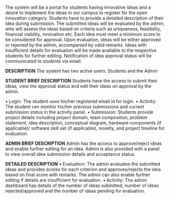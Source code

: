The system will be a portal for students having innovative ideas and a desire to implement the ideas in our campus to register for the open innovation category. 
Students have to provide a detailed description of their idea during submission. The submitted ideas will be evaluated by the admin, who will assess the ideas based on criteria such as uniqueness, feasibility, financial viability, innovation etc. Each idea must meet a minimum score to be considered for approval. Upon evaluation, ideas will be either approved or rejected by the admin, accompanied by valid remarks. Ideas with insufficient details for evaluation will be made available to the respective students for further editing. Notification of idea approval status will be communicated to students via email.

**DESCRIPTION**
The system has two active users: Students and the Admin

**STUDENT
BRIEF DESCRIPTION**
	Students have the access to submit their ideas, view the approval status and edit their ideas on approval by the admin.

•	Login: The student uses his/her registered email id for login.
•	Activity: The student can monitor his/her previous submissions and current submission status in the activity panel.
•	Submission: Students provide project details including project domain, team composition, problem statement, idea description, conceptual diagram, hardware components (if applicable)/ software skill set (if applicable), novelty, and project timeline for evaluation.

**ADMIN
BRIEF DESCRIPTION**
	Admin has the access to approve/reject ideas and enable further editing for an idea. Admin is also provided with a panel to view overall idea submission details and acceptance status.

**DETAILED DESCRIPTION**
•	Evaluation: The admin evaluates the submitted ideas and provides scores for each criterion and approves/rejects the idea based on final score with remarks. The admin can also enable further editing if details are insufficient for evaluation.
•	Activity: The admin dashboard has details of the number of ideas submitted, number of ideas rejected/approved and the number of ideas pending for evaluation.
